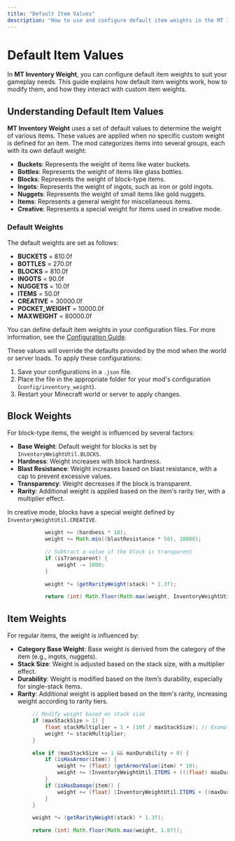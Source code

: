 ```yaml
---
title: "Default Item Values"
description: "How to use and configure default item weights in the MT Inventory Weight mod."
---
```


# **Default Item Values**

In **MT Inventory Weight**, you can configure default item weights to suit your gameplay needs. This guide explains how default item weights work, how to modify them, and how they interact with custom item weights.

## **Understanding Default Item Values**

**MT Inventory Weight** uses a set of default values to determine the weight of various items. These values are applied when no specific custom weight is defined for an item. The mod categorizes items into several groups, each with its own default weight:

- **Buckets**: Represents the weight of items like water buckets.
- **Bottles**: Represents the weight of items like glass bottles.
- **Blocks**: Represents the weight of block-type items.
- **Ingots**: Represents the weight of ingots, such as iron or gold ingots.
- **Nuggets**: Represents the weight of small items like gold nuggets.
- **Items**: Represents a general weight for miscellaneous items.
- **Creative**: Represents a special weight for items used in creative mode.

### **Default Weights**

The default weights are set as follows:

- **BUCKETS** = 810.0f
- **BOTTLES** = 270.0f
- **BLOCKS** = 810.0f
- **INGOTS** = 90.0f
- **NUGGETS** = 10.0f
- **ITEMS** = 50.0f
- **CREATIVE** = 30000.0f
- **POCKET_WEIGHT** = 10000.0f
- **MAXWEIGHT** = 80000.0f

You can define default item weights in your configuration files. For more information, see the [Configuration Guide](../options/inventory_weights_server.md).

These values will override the defaults provided by the mod when the world or server loads. To apply these configurations:

1. Save your configurations in a `.json` file.
2. Place the file in the appropriate folder for your mod's configuration (`config/inventory_weight`).
3. Restart your Minecraft world or server to apply changes.

## **Block Weights**

For block-type items, the weight is influenced by several factors:

- **Base Weight**: Default weight for blocks is set by `InventoryWeightUtil.BLOCKS`.
- **Hardness**: Weight increases with block hardness.
- **Blast Resistance**: Weight increases based on blast resistance, with a cap to prevent excessive values.
- **Transparency**: Weight decreases if the block is transparent.
- **Rarity**: Additional weight is applied based on the item's rarity tier, with a multiplier effect.

In creative mode, blocks have a special weight defined by `InventoryWeightUtil.CREATIVE`.

```java
            weight += (hardness * 10);
            weight += Math.min((blastResistance * 50), 10000);

            // Subtract a value if the block is transparent
            if (isTransparent) {
                weight -= 1000;
            }

            weight *= (getRarityWeight(stack) * 1.3f);

            return (int) Math.floor(Math.max(weight, InventoryWeightUtil.ITEMS));
```

## **Item Weights**

For regular items, the weight is influenced by:

- **Category Base Weight**: Base weight is derived from the category of the item (e.g., ingots, nuggets).
- **Stack Size**: Weight is adjusted based on the stack size, with a multiplier effect.
- **Durability**: Weight is modified based on the item’s durability, especially for single-stack items.
- **Rarity**: Additional weight is applied based on the item's rarity, increasing weight according to rarity tiers.

```java
        // Modify weight based on stack size
        if (maxStackSize > 1) {
            float stackMultiplier = 1 + (10f / maxStackSize); // Example multiplier
            weight *= stackMultiplier;
        }

        else if (maxStackSize == 1 && maxDurability > 0) {
            if (isHasArmor(item)) {
                weight += (float) (getArmorValue(item) * 10);
                weight += (InventoryWeightUtil.ITEMS + (((float) maxDurability / 300) * 300));
            }
            if (isHasDamage(item)) {
                weight += (float) (InventoryWeightUtil.ITEMS + ((maxDurability / 1500.0) * 300));
            }
        }

        weight *= (getRarityWeight(stack) * 1.3f);

        return (int) Math.floor(Math.max(weight, 1.0f));
```
